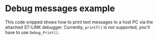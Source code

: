 # Debug messages example

This code snipped shows how to print text messages to a host PC via the attached
ST-LINK debugger. Currently, `printf()` is not supported, you'll have to use
`Debug_Print()`.
